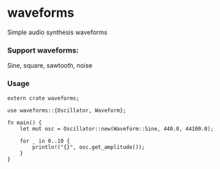 # waveforms
Simple audio synthesis waveforms

### Support waveforms:
Sine, square, sawtooth, noise

### Usage
```
extern crate waveforms;

use waveforms::{Oscillator, Waveform};

fn main() {
    let mut osc = Oscillator::new(Waveform::Sine, 440.0, 44100.0);

    for _ in 0..10 {
        println!("{}", osc.get_amplitude());
    }
}
```